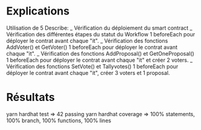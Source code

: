 # Explications

Utilisation de 5 Describe:
_ Vérification du déploiement du smart contract
_ Vérification des différentes étapes du statut du Workflow
1 beforeEach pour déployer le contrat avant chaque "it".
_ Vérification des fonctions AddVoter() et GetVoter()
1 beforeEach pour déployer le contrat avant chaque "it".
_ Vérification des fonctions AddProposal() et GetOneProposal()
1 beforeEach pour déployer le contrat avant chaque "it" et créer 2 voters.
_ Vérification des fonctions SetVote() et Tallyvotes()
1 beforeEach pour déployer le contrat avant chaque "it", créer 3 voters et 1 proposal.

# Résultats

yarn hardhat test => 42 passing
yarn hardhat coverage => 100% statements, 100% branch, 100% functions, 100% lines